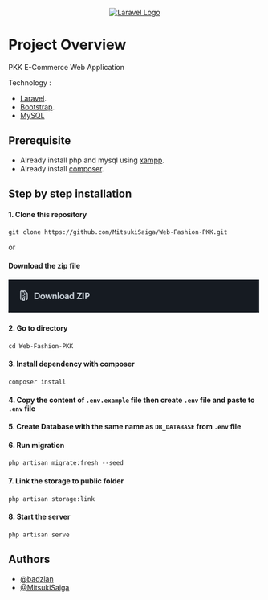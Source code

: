 <p align="center"><a href="https://laravel.com" target="_blank"><img src="https://raw.githubusercontent.com/laravel/art/master/logo-lockup/5%20SVG/2%20CMYK/1%20Full%20Color/laravel-logolockup-cmyk-red.svg" width="400" alt="Laravel Logo"></a></p>

# Project Overview
PKK E-Commerce Web Application

Technology :
- [Laravel](https://laravel.com/).
- [Bootstrap](https://getbootstrap.com/).
- [MySQL](https://www.mysql.com/)

## Prerequisite
- Already install php and mysql using [xampp](https://www.apachefriends.org/download.html).
- Already install [composer](https://getcomposer.org/download/).

## Step by step installation
#### 1. Clone this repository
```
git clone https://github.com/MitsukiSaiga/Web-Fashion-PKK.git
```
or 
#### Download the zip file
![download zip](https://github.com/0x1m4o/Industry-Project/blob/main/public/img/image.png)

#### 2. Go to directory 
```
cd Web-Fashion-PKK
```

#### 3. Install dependency with composer
```
composer install
```

#### 4. Copy the content of ```.env.example``` file then create ```.env``` file and paste to ```.env``` file

#### 5. Create Database with the same name as ```DB_DATABASE``` from   ```.env``` file

#### 6. Run migration
```
php artisan migrate:fresh --seed
```

#### 7. Link the storage to public folder
```
php artisan storage:link
```

#### 8. Start the server
```
php artisan serve
```

## Authors
- [@badzlan](https://github.com/badzlan)
- [@MitsukiSaiga](https://github.com/MitsukiSaiga)
